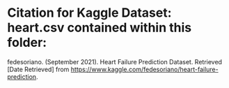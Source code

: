 # Citation for Kaggle Dataset: heart.csv contained within this folder:

fedesoriano. (September 2021). Heart Failure Prediction Dataset. Retrieved [Date Retrieved] from https://www.kaggle.com/fedesoriano/heart-failure-prediction.
